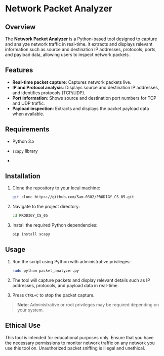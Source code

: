 # Network Packet Analyzer

## Overview

The **Network Packet Analyzer** is a Python-based tool designed to capture and analyze network traffic in real-time. It extracts and displays relevant information such as source and destination IP addresses, protocols, ports, and payload data, allowing users to inspect network packets.

## Features

- **Real-time packet capture**: Captures network packets live.
- **IP and Protocol analysis**: Displays source and destination IP addresses, and identifies protocols (TCP/UDP).
- **Port information**: Shows source and destination port numbers for TCP and UDP traffic.
- **Payload inspection**: Extracts and displays the packet payload data when available.

## Requirements

- Python 3.x
- `scapy` library

- 
## Installation

1. Clone the repository to your local machine:
    ```bash
    git clone https://github.com/Sam-0302/PRODIGY_CS_05.git
    ```

2. Navigate to the project directory:
    ```bash
    cd PRODIGY_CS_05
    ```

3. Install the required Python dependencies:
    ```bash
    pip install scapy
    ```

## Usage

1. Run the script using Python with administrative privileges:
    ```bash
    sudo python packet_analyzer.py
    ```

2. The tool will capture packets and display relevant details such as IP addresses, protocols, and payload data in real-time.

3. Press `CTRL+C` to stop the packet capture.

> **Note**: Administrative or root privileges may be required depending on your system.

## Ethical Use

This tool is intended for educational purposes only. Ensure that you have the necessary permissions to monitor network traffic on any network you use this tool on. Unauthorized packet sniffing is illegal and unethical.

